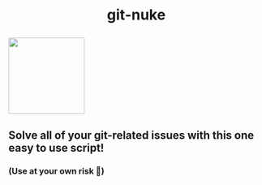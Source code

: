 # <p align=center> git-nuke 

  <img width="150" src=https://github.com/altanner/git-nuke/blob/main/nuke.png>

## Solve all of your git-related issues with this one easy to use script!
### (Use at your own risk 🙂) </p> 
